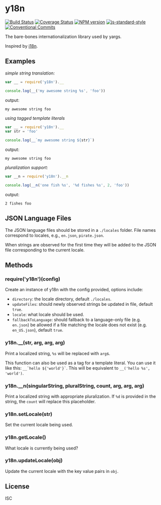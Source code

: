 # y18n

[![Build Status][travis-image]][travis-url]
[![Coverage Status][coveralls-image]][coveralls-url]
[![NPM version][npm-image]][npm-url]
[![js-standard-style][standard-image]][standard-url]
[![Conventional Commits](https://img.shields.io/badge/Conventional%20Commits-1.0.0-yellow.svg)](https://conventionalcommits.org)

The bare-bones internationalization library used by yargs.

Inspired by [i18n](https://www.npmjs.com/package/i18n).

## Examples

_simple string translation:_

```js
var __ = require('y18n').__

console.log(__('my awesome string %s', 'foo'))
```

output:

`my awesome string foo`

_using tagged template literals_

```js
var __ = require('y18n').__
var str = 'foo'

console.log(__`my awesome string ${str}`)
```

output:

`my awesome string foo`

_pluralization support:_

```js
var __n = require('y18n').__n

console.log(__n('one fish %s', '%d fishes %s', 2, 'foo'))
```

output:

`2 fishes foo`

## JSON Language Files

The JSON language files should be stored in a `./locales` folder.
File names correspond to locales, e.g., `en.json`, `pirate.json`.

When strings are observed for the first time they will be
added to the JSON file corresponding to the current locale.

## Methods

### require('y18n')(config)

Create an instance of y18n with the config provided, options include:

* `directory`: the locale directory, default `./locales`.
* `updateFiles`: should newly observed strings be updated in file, default `true`.
* `locale`: what locale should be used.
* `fallbackToLanguage`: should fallback to a language-only file (e.g. `en.json`)
  be allowed if a file matching the locale does not exist (e.g. `en_US.json`),
  default `true`.

### y18n.\_\_(str, arg, arg, arg)

Print a localized string, `%s` will be replaced with `arg`s.

This function can also be used as a tag for a template literal. You can use it
like this: <code>__&#96;hello ${'world'}&#96;</code>. This will be equivalent to
`__('hello %s', 'world')`.

### y18n.\_\_n(singularString, pluralString, count, arg, arg, arg)

Print a localized string with appropriate pluralization. If `%d` is provided
in the string, the `count` will replace this placeholder.

### y18n.setLocale(str)

Set the current locale being used.

### y18n.getLocale()

What locale is currently being used?

### y18n.updateLocale(obj)

Update the current locale with the key value pairs in `obj`.

## License

ISC

[travis-url]: https://travis-ci.org/yargs/y18n
[travis-image]: https://img.shields.io/travis/yargs/y18n.svg
[coveralls-url]: https://coveralls.io/github/yargs/y18n
[coveralls-image]: https://img.shields.io/coveralls/yargs/y18n.svg
[npm-url]: https://npmjs.org/package/y18n
[npm-image]: https://img.shields.io/npm/v/y18n.svg
[standard-image]: https://img.shields.io/badge/code%20style-standard-brightgreen.svg
[standard-url]: https://github.com/feross/standard

